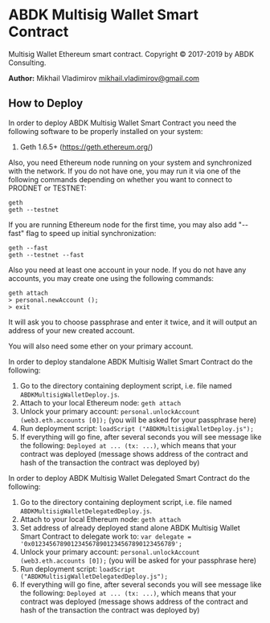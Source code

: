 # ABDK Multisig Wallet Smart Contract #

Multisig Wallet Ethereum smart contract.
Copyright © 2017-2019 by ABDK Consulting.

**Author:** Mikhail Vladimirov <mikhail.vladimirov@gmail.com>

## How to Deploy ##

In order to deploy ABDK Multisig Wallet Smart Contract you need the following
software to be properly installed on your system:

1. Geth 1.6.5+ (https://geth.ethereum.org/)

Also, you need Ethereum node running on your system and synchronized with the
network.  If you do not have one, you may run it via one of the following
commands depending on whether you want to connect to PRODNET or TESTNET:

    geth
    geth --testnet

If you are running Ethereum node for the first time, you may also add "--fast"
flag to speed up initial synchronization:

    geth --fast
    geth --testnet --fast

Also you need at least one account in your node.  If you do not have any
accounts, you may create one using the following commands:

    geth attach
    > personal.newAccount ();
    > exit

It will ask you to choose passphrase and enter it twice, and it will output an
address of your new created account.

You will also need some ether on your primary account.

In order to deploy standalone ABDK Multisig Wallet Smart Contract do the
following:

1. Go to the directory containing deployment script, i.e. file named
   `ABDKMultisigWalletDeploy.js`.
2. Attach to your local Ethereum node: `geth attach`
3. Unlock your primary account:
   `personal.unlockAccount (web3.eth.accounts [0]);` (you will be
   asked for your passphrase here)
4. Run deployment script: `loadScript ("ABDKMultisigWalletDeploy.js");`
5. If everything will go fine, after several seconds you will see message like
   the following: `Deployed at ... (tx: ...)`,
   which means that your contract was deployed (message shows address of the
   contract and hash of the transaction the contract was deployed by)

In order to deploy ABDK Multisig Wallet Delegated Smart Contract do the
following:

1. Go to the directory containing deployment script, i.e. file named
   `ABDKMultisigWalletDelegatedDeploy.js`.
2. Attach to your local Ethereum node: `geth attach`
3. Set address of already deployed stand alone ABDK Multisig Wallet Smart
   Contract to delegate work to:
   `var delegate = '0x0123456789012345678901234567890123456789';`
4. Unlock your primary account:
   `personal.unlockAccount (web3.eth.accounts [0]);` (you will be
   asked for your passphrase here)
5. Run deployment script: `loadScript ("ABDKMultisigWalletDelegatedDeploy.js");`
6. If everything will go fine, after several seconds you will see message like
   the following: `Deployed at ... (tx: ...)`,
   which means that your contract was deployed (message shows address of the
   contract and hash of the transaction the contract was deployed by)
